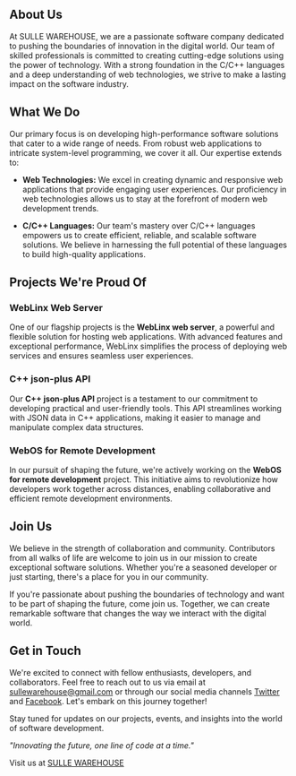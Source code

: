 ## About Us

At SULLE WAREHOUSE, we are a passionate software company dedicated to pushing the boundaries of innovation in the digital world. Our team of skilled professionals is committed to creating cutting-edge solutions using the power of technology. With a strong foundation in the C/C++ languages and a deep understanding of web technologies, we strive to make a lasting impact on the software industry.

## What We Do

Our primary focus is on developing high-performance software solutions that cater to a wide range of needs. From robust web applications to intricate system-level programming, we cover it all. Our expertise extends to:

- **Web Technologies:** We excel in creating dynamic and responsive web applications that provide engaging user experiences. Our proficiency in web technologies allows us to stay at the forefront of modern web development trends.

- **C/C++ Languages:** Our team's mastery over C/C++ languages empowers us to create efficient, reliable, and scalable software solutions. We believe in harnessing the full potential of these languages to build high-quality applications.

## Projects We're Proud Of

### WebLinx Web Server

One of our flagship projects is the **WebLinx web server**, a powerful and flexible solution for hosting web applications. With advanced features and exceptional performance, WebLinx simplifies the process of deploying web services and ensures seamless user experiences.

### C++ json-plus API

Our **C++ json-plus API** project is a testament to our commitment to developing practical and user-friendly tools. This API streamlines working with JSON data in C++ applications, making it easier to manage and manipulate complex data structures.

### WebOS for Remote Development

In our pursuit of shaping the future, we're actively working on the **WebOS for remote development** project. This initiative aims to revolutionize how developers work together across distances, enabling collaborative and efficient remote development environments.

## Join Us

We believe in the strength of collaboration and community. Contributors from all walks of life are welcome to join us in our mission to create exceptional software solutions. Whether you're a seasoned developer or just starting, there's a place for you in our community.

If you're passionate about pushing the boundaries of technology and want to be part of shaping the future, come join us. Together, we can create remarkable software that changes the way we interact with the digital world.

## Get in Touch

We're excited to connect with fellow enthusiasts, developers, and collaborators. Feel free to reach out to us via email at [sullewarehouse@gmail.com](mailto:sullewarehouse@gmail.com) or through our social media channels [Twitter](https://twitter.com/sullewarehouse) and [Facebook](https://www.facebook.com/sullewarehouse). Let's embark on this journey together!

Stay tuned for updates on our projects, events, and insights into the world of software development.

*"Innovating the future, one line of code at a time."*

Visit us at [SULLE WAREHOUSE](https://sullewarehouse.com)
